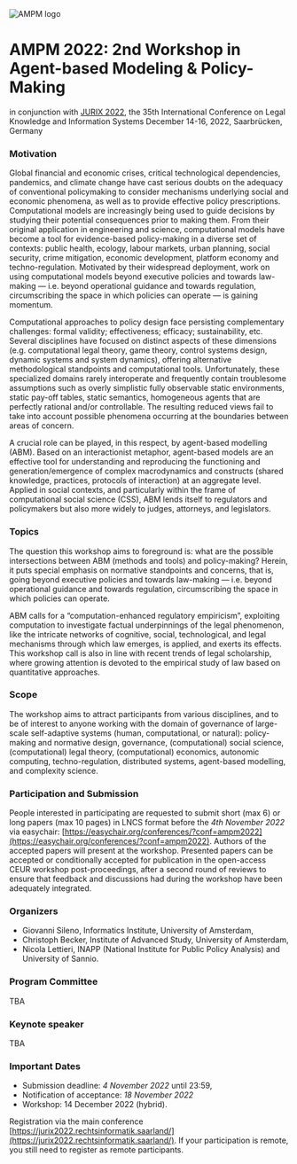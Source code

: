 <img src="https://polder.center/wp-content/uploads/2021/10/AMPM-2021.png" alt="AMPM logo">

# AMPM 2022: 2nd Workshop in Agent-based Modeling & Policy-Making 
in conjunction with [JURIX 2022](https://jurix2022.rechtsinformatik.saarland/), the 35th International Conference on Legal Knowledge and Information Systems 
December 14-16, 2022, Saarbrücken, Germany

### Motivation

Global financial and economic crises, critical technological dependencies, pandemics, and climate change have cast serious doubts on the adequacy of conventional policymaking to consider mechanisms underlying social and economic phenomena, as well as to provide effective policy prescriptions. Computational models are increasingly being used to guide decisions by studying their potential consequences prior to making them. From their original application in engineering and science, computational models have become a tool for evidence-based policy-making in a diverse set of contexts: public health, ecology, labour markets, urban planning, social security, crime mitigation, economic development, platform economy and techno-regulation. Motivated by their widespread deployment, work on using computational models beyond executive policies and towards law-making — i.e. beyond operational guidance and towards regulation, circumscribing the space in which policies can operate — is gaining momentum.

Computational approaches to policy design face persisting complementary challenges: formal validity; effectiveness; efficacy; sustainability, etc. Several disciplines have focused on distinct aspects of these dimensions (e.g. computational legal theory, game theory, control systems design, dynamic systems and system dynamics), offering alternative methodological standpoints and computational tools. Unfortunately, these specialized domains rarely interoperate and frequently contain troublesome assumptions such as overly simplistic fully observable static environments, static pay-off tables, static semantics, homogeneous agents that are perfectly rational and/or controllable. The resulting reduced views fail to take into account possible phenomena occurring at the boundaries between areas of concern.

A crucial role can be played, in this respect, by agent-based modelling (ABM). Based on an interactionist metaphor, agent-based models are an effective tool for understanding and reproducing the functioning and generation/emergence of complex macrodynamics and constructs (shared knowledge, practices, protocols of interaction) at an aggregate level. Applied in social contexts, and particularly within the frame of computational social science (CSS), ABM lends itself to regulators and policymakers but also more widely to judges, attorneys, and legislators.

### Topics

The question this workshop aims to foreground is: what are the possible intersections between ABM (methods and tools) and policy-making? Herein, it puts special emphasis on normative standpoints and concerns, that is, going beyond executive policies and towards law-making — i.e. beyond operational guidance and towards regulation, circumscribing the space in which policies can operate.

ABM calls for a “computation-enhanced regulatory empiricism”, exploiting computation to investigate factual underpinnings of the legal phenomenon, like the intricate networks of cognitive, social, technological, and legal mechanisms through which law emerges, is applied, and exerts its effects. This workshop call is also in line with recent trends of legal scholarship, where growing attention is devoted to the empirical study of law based on quantitative approaches.

### Scope

The workshop aims to attract participants from various disciplines, and to be of interest to anyone working with the domain of governance of large-scale self-adaptive systems (human, computational, or natural): policy-making and normative design, governance, (computational) social science, (computational) legal theory, (computational) economics, autonomic computing, techno-regulation, distributed systems, agent-based modelling, and complexity science.

### Participation and Submission

People interested in participating are requested to submit short (max 6) or long papers (max 10 pages) in LNCS format before the *4th November 2022* via easychair: [https://easychair.org/conferences/?conf=ampm2022](https://easychair.org/conferences/?conf=ampm2022). Authors of the accepted papers will present at the workshop. Presented papers can be accepted or conditionally accepted for publication in the open-access CEUR workshop post-proceedings, after a second round of reviews to ensure that feedback and discussions had during the workshop have been adequately integrated.

### Organizers

- Giovanni Sileno, Informatics Institute, University of Amsterdam,
- Christoph Becker, Institute of Advanced Study, University of Amsterdam,
- Nicola Lettieri, INAPP (National Institute for Public Policy Analysis) and University of Sannio.

### Program Committee

TBA

### Keynote speaker

TBA

### Important Dates

- Submission deadline: *4 November 2022* until 23:59,
- Notification of acceptance: *18 November 2022*
- Workshop: 14 December 2022 (hybrid).

Registration via the main conference [https://jurix2022.rechtsinformatik.saarland/](https://jurix2022.rechtsinformatik.saarland/). If your participation is remote, you still need to register as remote participants.
